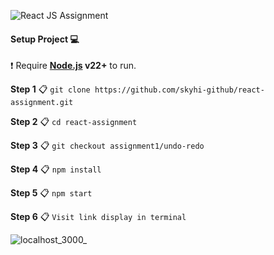 ![React JS](https://www.svgrepo.com/show/372933/react.svg) Assignment

#### Setup Project 💻

❗️ Require **[Node.js](https://nodejs.org/) v22+** to run.

**Step 1**
📋 `git clone https://github.com/skyhi-github/react-assignment.git`

**Step 2**
📋 `cd react-assignment`

**Step 3**
📋 `git checkout assignment1/undo-redo`

**Step 4**
📋 `npm install`

**Step 5**
📋 `npm start`

**Step 6**
📋 `Visit link display in terminal`

![localhost_3000_](https://github.com/user-attachments/assets/9c59bba1-733d-4201-97a4-4c5030028dca)
